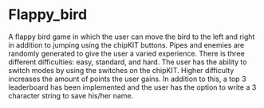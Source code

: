 # Flappy_bird

A flappy bird game in which the user can move the bird to the left and right in addition to jumping using the chipKIT buttons. 
Pipes and enemies are randomly generated to give the user a varied experience.
There is three different difficulties: easy, standard, and hard. The user has the ability to switch modes by using the 
switches on the chipKIT.
Higher difficulty increases the amount of points the user gains. 
In addition to this, a top 3 leaderboard has been implemented and the user has the option to write a 3 character string to save
his/her name.
